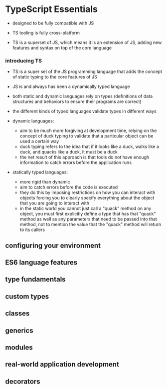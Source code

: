 # TypeScript Essentials 

- designed to be fully compatible with JS

- TS tooling is fully cross-platform

- TS is a superset of JS, which means it is an extension of JS, adding new features and syntax on top of the core language

### introducing TS 

- TS is a super set of the JS programming language that adds the concept of static typing to the core features of JS
- JS is and always has been a dynamically typed language
- both static and dynamic languages rely on types (definitions of data structures and behaviors to ensure their programs are correct)
- the different kinds of typed languages validate types in different ways 
- dynamic languages: 
    - aim to be much more forgiving at development time, relying on the concept of duck typing to validate that a particular object can be used a certain way 
    - duck typing refers to the idea that if it looks like a duck, walks like a duck, and quacks like a duck, it must be a duck
    - the net result of this approach is that tools do not have enough information to catch errors before the application runs

- statically typed languages: 
    - more rigid than dynamic 
    - aim to catch errors before the code is executed 
    - they do this by imposing restrictions on how you can interact with objects forcing you to clearly specify everything about the object that you are going to interact with 
    - in the static world you cannot just call a "quack" method on any object, you must first explicitly define a type that has that "quack" method as well as any parameters that need to be passed into that method, not to mention the value that the "quack" method will return to its callers

## configuring your environment


## ES6 language features

###  

## type fundamentals 

## custom types

## classes 

## generics 

## modules

## real-world application development 

## decorators 
